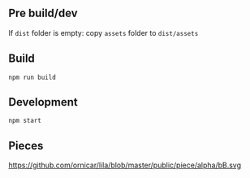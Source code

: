 ## Pre build/dev
If `dist` folder is empty: copy `assets` folder to `dist/assets`

## Build
```
npm run build
```

## Development
```
npm start
```

## Pieces
<https://github.com/ornicar/lila/blob/master/public/piece/alpha/bB.svg>
